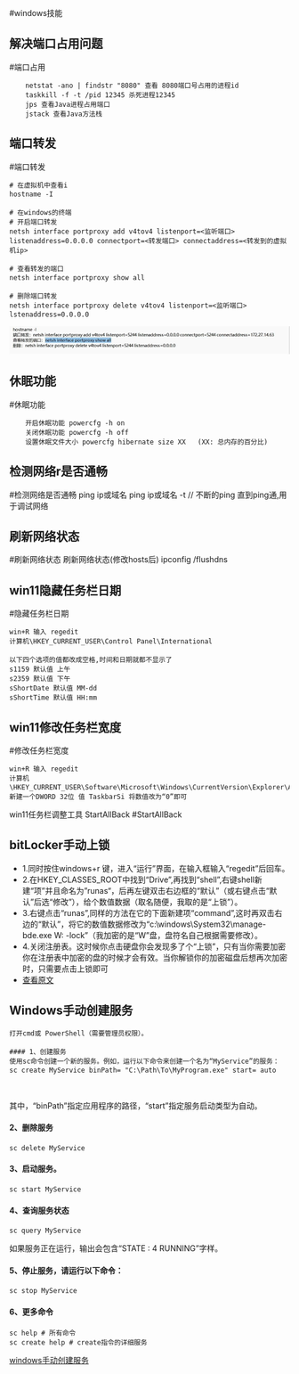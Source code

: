 #windows技能

## 解决端口占用问题
#端口占用
```
	netstat -ano | findstr "8080" 查看 8080端口号占用的进程id
	taskkill -f -t /pid 12345 杀死进程12345
	jps 查看Java进程占用端口
	jstack 查看Java方法栈
```


## 端口转发
#端口转发
```
# 在虚拟机中查看i
hostname -I

# 在windows的终端
# 开启端口转发
netsh interface portproxy add v4tov4 listenport=<监听端口> listenaddress=0.0.0.0 connectport=<转发端口> connectaddress=<转发到的虚拟机ip>

# 查看转发的端口
netsh interface portproxy show all

# 删除端口转发
netsh interface portproxy delete v4tov4 listenport=<监听端口> lstenaddress=0.0.0.0

```
![](image/ecd102995b4adca6c2e8dc72dece4b2.png)


## 休眠功能
#休眠功能

```
	开启休眠功能 powercfg -h on
	关闭休眠功能 powercfg -h off
	设置休眠文件大小 powercfg hibernate size XX   (XX: 总内存的百分比)
```


## 检测网络r是否通畅
#检测网络是否通畅
	ping ip或域名
	ping ip或域名 -t    // 不断的ping 直到ping通,用于调试网络

## 刷新网络状态
#刷新网络状态
	刷新网络状态(修改hosts后)	ipconfig /flushdns 


## win11隐藏任务栏日期
#隐藏任务栏日期
```
win+R 输入 regedit
计算机\HKEY_CURRENT_USER\Control Panel\International

以下四个选项的值都改成空格,时间和日期就都不显示了
s1159 默认值 上午
s2359 默认值 下午
sShortDate 默认值 MM-dd
sShortTime 默认值 HH:mm

```

## win11修改任务栏宽度
#修改任务栏宽度
```
win+R 输入 regedit
计算机\HKEY_CURRENT_USER\Software\Microsoft\Windows\CurrentVersion\Explorer\Advanced
新建一个DWORD 32位 值 TaskbarSi 将数值改为“0”即可
```
win11任务栏调整工具
StartAllBack #StartAllBack 

## bitLocker手动上锁
- 1.同时按住windows+r 键，进入“运行”界面，在输入框输入“regedit”后回车。
- 2.在HKEY_CLASSES_ROOT中找到“Drive”,再找到“shell”,右键shell新建“项”并且命名为”runas“，后再左键双击右边框的“默认”（或右键点击“默认”后选“修改”），给个数值数据（取名随便，我取的是“上锁”）。
- 3.右键点击“runas”,同样的方法在它的下面新建项“command”,这时再双击右边的“默认”，将它的数值数据修改为“c:\windows\System32\manage-bde.exe W: -lock”（我加密的是“W”盘，盘符名自己根据需要修改）。
- 4.关闭注册表。这时候你点击硬盘你会发现多了个“上锁”，只有当你需要加密你在注册表中加密的盘的时候才会有效。当你解锁你的加密磁盘后想再次加密时，只需要点击上锁即可
- [查看原文](https://www.likecs.com/show-355258.html)

## Windows手动创建服务


```shell
打开cmd或 PowerShell（需要管理员权限）。

#### 1、创建服务
使用sc命令创建一个新的服务。例如，运行以下命令来创建一个名为“MyService”的服务：
sc create MyService binPath= "C:\Path\To\MyProgram.exe" start= auto



```

其中，“binPath”指定应用程序的路径，“start”指定服务启动类型为自动。

#### 2、删除服务

```shell
sc delete MyService
```

#### 3、启动服务。

```shell
sc start MyService
```

#### 4、查询服务状态

```shell
sc query MyService
```

如果服务正在运行，输出会包含“STATE : 4 RUNNING”字样。

#### 5、停止服务，请运行以下命令：

```shell
sc stop MyService
```

#### 6、更多命令

```shell
sc help # 所有命令
sc create help # create指令的详细服务
```

[windows手动创建服务](https://www.jianshu.com/p/8d2c8bb987c0)